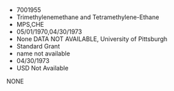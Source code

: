 * 7001955
* Trimethylenemethane and Tetramethylene-Ethane
* MPS,CHE
* 05/01/1970,04/30/1973
* None   DATA NOT AVAILABLE, University of Pittsburgh
* Standard Grant
*   name not available
* 04/30/1973
* USD Not Available

NONE
